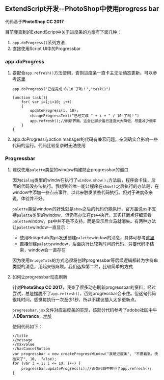 ## ExtendScript开发--PhotoShop中使用progress bar

代码基于**PhotoShop CC 2017**

目前我查到的ExtendScript中关于进度条的方案有下面几种：

1. `app.doProgress()`系列方法
2. 直接使用Script UI中的Progressbar

### app.doProgress

1. 要配合`app.refresh()`方法使用，否则进度条一直卡主无法动态更新。可以参考[这里](http://nullice.com/archives/1790)
	
	```
	app.doProgress("已经完成 0/10 了哟！","task()")

	function task(){
    	for( var i=1;i<10; i++)
    	{
        	updateProgress(i, 10);
        	changeProgressText("已经完成 " + i + " / 10 了哟！")
        	app.refresh();//刷新界面，这会让脚步运行速度大大降低，尽量减少频率
    	}
	}
	```
2. app.doProgress与action manager的代码有兼容问题，亲测确实会影响一些代码的运行。代码比较复杂时无法使用

### Progressbar

1. 建议使用`palette`类型的window构建防止progressbar的窗口
	
	因为`dialog`类型的windw在执行了`window.show();`方法后，程序会卡住，后面的代码没办法执行。我想到的唯一能让程序在`show()`之后执行的办法是，在window中添加一些点击事件，以此来触发某些代码执行。但对于进度条来说，体验并不好。
	
	`palette`类型window的好处就是`show`之后的代码仍能执行，官方虽说ps不支持`palette`类型的window，但仍有办法在ps中执行。其实打断点仔细查看`palette`window，ps中并不是不支持，而是显示后立马就消失。有两种办法让`palette`window一直显示：
	- 使用BridgeTalk向ps发送创建`palette`window的消息，具体可参考[这里](http://www.davidebarranca.com/2012/11/scriptui-bridgetalk-persistent-window-examples/)
	- 直接创建`palette`window，后面执行比较耗时间的代码，只要代码不结束，window会一直存在

	因为使用`BridgeTalk`的方式必须将创建progressbar等后续逻辑都转为字符串类型的消息，用起来很麻烦。我们选择第二种，比较简单的方式

2. 如何让progressbar动态刷新

	针对**PhotoShop CC 2017**，我查了很多动态刷新progressbar的资料，经过尝试，总是摆脱不了`app.refresh()`，否则progressbar会卡住。但这句代码很耗时间，感觉每执行一次至少1秒，所以不建议插入太多更新点。
	
	`progressbar.jsx`文件对应进度条的实现，该部分代码参考了adobe社区中牛人**DBarranca**，[地址](https://forums.adobe.com/thread/1307400)
	
	使用代码如下：
	
	```
	//title	//message	//maxvalue	//hasCancelButton	var progressbar = new createProgressWindow("我是进度条", "不要着急，快结束了", 10,  false);	for (var i = 1; i <= 10; i++) {    	progressbar.updateProgress(i);//该句代码中执行了app.refresh();	}
	```
	

